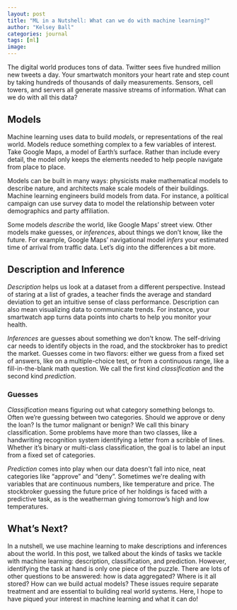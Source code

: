 ```yaml
---
layout: post
title: "ML in a Nutshell: What can we do with machine learning?"
author: "Kelsey Ball"
categories: journal
tags: [ml]
image:
---
```


The digital world produces tons of data. Twitter sees five hundred million new tweets a day. Your smartwatch monitors your heart rate and step count by taking hundreds of thousands of daily measurements. Sensors, cell towers, and servers all generate massive streams of information. What can we do with all this data?

## Models

Machine learning uses data to build *models*, or representations of the real world. Models reduce something complex to a few variables of interest. Take Google Maps, a model of Earth’s surface. Rather than include every detail, the model only keeps the elements needed to help people navigate from place to place. 

Models can be built in many ways: physicists make mathematical models to describe nature, and architects make scale models of their buildings. Machine learning engineers build models from data. For instance, a political campaign can use survey data to model the relationship between voter demographics and party affiliation. 

Some models *describe* the world, like Google Maps’ street view. Other models make guesses, or *inferences*, about things we don’t know, like the future. For example, Google Maps’ navigational model *infers* your estimated time of arrival from traffic data. Let’s dig into the differences a bit more. 

## Description and Inference

*Description* helps us look at a dataset from a different perspective. Instead of staring at a list of grades, a teacher finds the average and standard deviation to get an intuitive sense of class performance. Description can also mean visualizing data to communicate trends. For instance, your smartwatch app turns data points into charts to help you monitor your health.

*Inferences* are guesses about something we don't know. The self-driving car needs to identify objects in the road, and the stockbroker has to predict the market. Guesses come in two flavors: either we guess from a fixed set of answers, like on a multiple-choice test, or from a continuous range, like a fill-in-the-blank math question. We call the first kind *classification* and the second kind *prediction*.

### Guesses
	
*Classification* means figuring out what category something belongs to. Often we’re guessing between two categories. Should we approve or deny the loan? Is the tumor malignant or benign? We call this binary classification. Some problems have more than two classes, like a handwriting recognition system identifying a letter from a scribble of lines. Whether it’s binary or multi-class classification, the goal is to label an input from a fixed set of categories.


*Prediction* comes into play when our data doesn't fall into nice, neat categories like “approve” and “deny”. Sometimes we're dealing with variables that are continuous numbers, like temperature and price. The stockbroker guessing the future price of her holdings is faced with a predictive task, as is the weatherman giving tomorrow’s high and low temperatures. 
 
## What’s Next?

In a nutshell, we use machine learning to make descriptions and inferences about the world. In this post, we talked about the kinds of tasks we tackle with machine learning: description, classification, and prediction. However, identifying the task at hand is only one piece of the puzzle. There are lots of other questions to be answered: how is data aggregated? Where is it all stored? How can we build actual models? These issues require separate treatment and are essential to building real world systems. Here, I hope to have piqued your interest in machine learning and what it can do!
